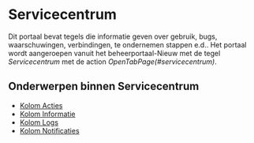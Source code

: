# Servicecentrum

Dit portaal bevat tegels die informatie geven over gebruik, bugs, waarschuwingen, verbindingen, te ondernemen stappen e.d..
Het portaal wordt aangeroepen vanuit het beheerportaal-Nieuw met de tegel *Servicecentrum* met de action *OpenTabPage(#servicecentrum)*.

## Onderwerpen binnen Servicecentrum

  * [Kolom Acties](/docs/probleemoplossing/portalen_en_moduleschermen/servicecentrum/kolom_acties.md)
  * [Kolom Informatie](/docs/probleemoplossing/portalen_en_moduleschermen/servicecentrum/kolom_informatie.md)
  * [Kolom Logs](/docs/probleemoplossing/portalen_en_moduleschermen/servicecentrum/kolom_logs.md)
  * [Kolom Notificaties](/docs/probleemoplossing/portalen_en_moduleschermen/servicecentrum/kolom_notificaties.md)

